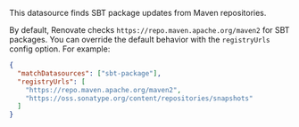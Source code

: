 This datasource finds SBT package updates from Maven repositories.

By default, Renovate checks `https://repo.maven.apache.org/maven2` for SBT packages.
You can override the default behavior with the `registryUrls` config option.
For example:

```json
{
  "matchDatasources": ["sbt-package"],
  "registryUrls": [
    "https://repo.maven.apache.org/maven2",
    "https://oss.sonatype.org/content/repositories/snapshots"
  ]
}
```
